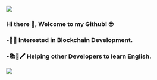 ![](/banner03.gif)

### Hi there 👋, Welcome to my Github! 🤓 

### -🧑‍💻 Interested in Blockchain Development. 

### -📚📖🖊️ Helping other Developers to learn English.


![](/body.png)

